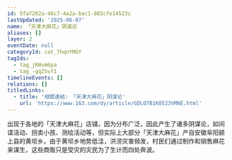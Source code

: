 ```yaml
---
id: 5fa7262a-46c7-4a2a-bac1-803cfe14523c
lastUpdated: '2025-06-07'
name: 「天津大麻花」阴谋论
aliases: []
layer: 2
eventDate: null
categoryId: cat_7hqnYMGY
tagIds:
  - tag_jKWvm6pa
  - tag_-gq2Svf1
timelineEvents: []
relations: []
titledLinks:
  - title: '相關連結: 「天津大麻花」阴谋论'
    url: 'https://www.163.com/dy/article/GDLO7B1K0523VMNE.html'
---
```

出现于各地的「天津大麻花」店铺，因为分布广泛，因此产生了诸多阴谋论，如间谍活动、拐卖小孩、测绘活动等，但实际上大部分「天津大麻花」产自安徽阜阳颍上县的黄坝乡。由于黄坝乡地势低洼，洪涝灾害频发，村民们通过制作和销售麻花来谋生，这些商贩只是受灾的灾民为了生计而四处奔波。
